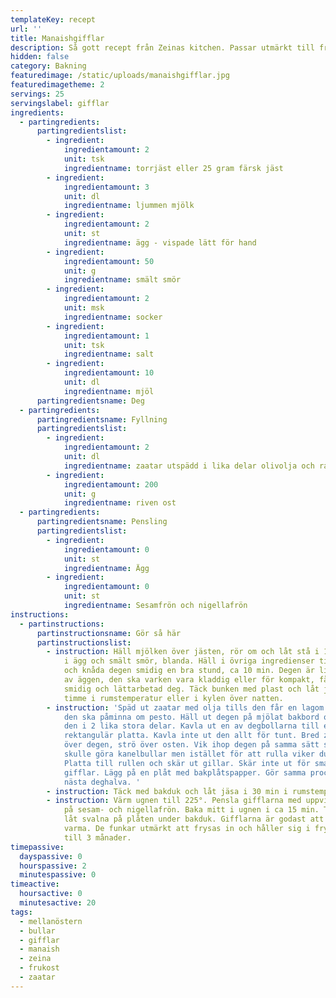 ```yaml
---
templateKey: recept
url: ''
title: Manaishgifflar
description: Så gott recept från Zeinas kitchen. Passar utmärkt till frukost.
hidden: false
category: Bakning
featuredimage: /static/uploads/manaishgifflar.jpg
featuredimagetheme: 2
servings: 25
servingslabel: gifflar
ingredients:
  - partingredients:
      partingredientslist:
        - ingredient:
            ingredientamount: 2
            unit: tsk
            ingredientname: torrjäst eller 25 gram färsk jäst
        - ingredient:
            ingredientamount: 3
            unit: dl
            ingredientname: ljummen mjölk
        - ingredient:
            ingredientamount: 2
            unit: st
            ingredientname: ägg - vispade lätt för hand
        - ingredient:
            ingredientamount: 50
            unit: g
            ingredientname: smält smör
        - ingredient:
            ingredientamount: 2
            unit: msk
            ingredientname: socker
        - ingredient:
            ingredientamount: 1
            unit: tsk
            ingredientname: salt
        - ingredient:
            ingredientamount: 10
            unit: dl
            ingredientname: mjöl
      partingredientsname: Deg
  - partingredients:
      partingredientsname: Fyllning
      partingredientslist:
        - ingredient:
            ingredientamount: 2
            unit: dl
            ingredientname: zaatar utspädd i lika delar olivolja och rapsolja
        - ingredient:
            ingredientamount: 200
            unit: g
            ingredientname: riven ost
  - partingredients:
      partingredientsname: Pensling
      partingredientslist:
        - ingredient:
            ingredientamount: 0
            unit: st
            ingredientname: Ägg
        - ingredient:
            ingredientamount: 0
            unit: st
            ingredientname: Sesamfrön och nigellafrön
instructions:
  - partinstructions:
      partinstructionsname: Gör så här
      partinstructionslist:
        - instruction: Häll mjölken över jästen, rör om och låt stå i 10 min. Blanda sedan
            i ägg och smält smör, blanda. Häll i övriga ingredienser till degen
            och knåda degen smidig en bra stund, ca 10 min. Degen är lite styv
            av äggen, den ska varken vara kladdig eller för kompakt, få till en
            smidig och lättarbetad deg. Täck bunken med plast och låt jäsa 1,5
            timme i rumstemperatur eller i kylen över natten.
        - instruction: 'Späd ut zaatar med olja tills den får en lagom rinnig konsistens,
            den ska påminna om pesto. Häll ut degen på mjölat bakbord och dela
            den i 2 lika stora delar. Kavla ut en av degbollarna till en
            rektangulär platta. Kavla inte ut den allt för tunt. Bred zaatar
            över degen, strö över osten. Vik ihop degen på samma sätt som om du
            skulle göra kanelbullar men istället för att rulla viker du degen.
            Platta till rullen och skär ut gillar. Skär inte ut för smala
            gifflar. Lägg på en plåt med bakplåtspapper. Gör samma procedur med
            nästa deghalva. '
        - instruction: Täck med bakduk och låt jäsa i 30 min i rumstemperatur.
        - instruction: Värm ugnen till 225°. Pensla gifflarna med uppvispat ägg och strö
            på sesam- och nigellafrön. Baka mitt i ugnen i ca 15 min. Ta ut och
            låt svalna på plåten under bakduk. Gifflarna är godast att servera
            varma. De funkar utmärkt att frysas in och håller sig i frysen upp
            till 3 månader.
timepassive:
  dayspassive: 0
  hourspassive: 2
  minutespassive: 0
timeactive:
  hoursactive: 0
  minutesactive: 20
tags:
  - mellanöstern
  - bullar
  - gifflar
  - manaish
  - zeina
  - frukost
  - zaatar
---
```

